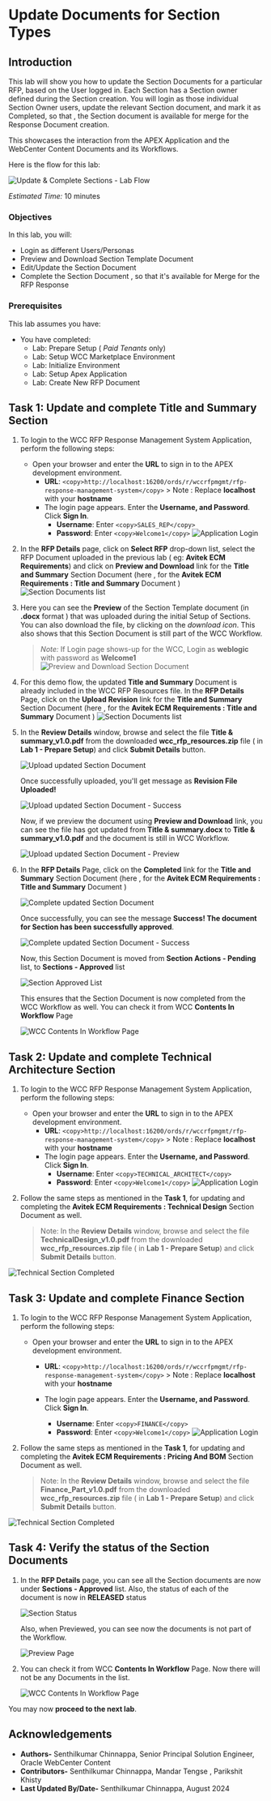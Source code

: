 # Update Documents for Section Types

## Introduction

This lab will show you how to update the Section Documents for a particular RFP, based on the User logged in. Each Section has a Section owner defined during the Section creation. You will login as those individual Section Owner users, update the relevant Section document, and mark it as Completed, so that , the Section document is available for merge for the Response Document creation.

This showcases the interaction from the APEX Application and the WebCenter Content Documents and its Workflows.

Here is the flow for this lab:

  ![Update & Complete Sections - Lab Flow](./images/update_sections_flow.png "Update & Complete Sections - Lab Flow")

*Estimated Time:* 10 minutes

### Objectives

In this lab, you will:

* Login as different Users/Personas
* Preview and Download Section Template Document
* Edit/Update the Section Document
* Complete the Section Document , so that it's available for Merge for the RFP Response

### Prerequisites

This lab assumes you have:

* You have completed:
  * Lab: Prepare Setup ( *Paid Tenants* only)
  * Lab: Setup WCC Marketplace Environment
  * Lab: Initialize Environment
  * Lab: Setup Apex Application
  * Lab: Create New RFP Document

## Task 1: Update and complete Title and Summary Section

1. To login to the WCC RFP Response Management System Application, perform the following steps:
    * Open your browser and enter the **URL** to sign in to the APEX development environment.
         * **URL**:
                     ```
                     <copy>http://localhost:16200/ords/r/wccrfpmgmt/rfp-response-management-system</copy>
                     ```
               > Note : Replace **localhost** with your **hostname**
         * The login page appears. Enter the **Username, and Password**. Click **Sign In**.
            * **Username**: Enter
                     ```
                     <copy>SALES_REP</copy>
                     ```
            * **Password**: Enter
                     ```
                     <copy>Welcome1</copy>
                     ```
  ![Application Login](images/update_sections_task1_step1.png "Login to APEX Application")

2. In the **RFP Details** page, click on **Select RFP** drop-down list, select the RFP Document uploaded in the previous lab ( eg: **Avitek ECM Requirements**) and click on **Preview and Download** link for the **Title and Summary** Section Document (here , for the **Avitek ECM Requirements : Title and Summary** Document )
![Section Documents list](images/update_sections_task1_step2.png "Section Documents list")

3. Here you can see the **Preview** of the Section Template document (in **.docx** format ) that was uploaded during the initial Setup of Sections. You can also download the file, by clicking on the *download icon*. This also shows that this Section Document is still part of the WCC Workflow.
   > *Note:* If Login page shows-up for the WCC, Login as **weblogic** with password as **Welcome1**
![Preview and Download Section Document](images/update_sections_task1_step3.png "Preview and Download section document")

4. For this demo flow, the updated **Title and Summary** Document is already included in the WCC RFP Resources file. In the **RFP Details** Page, click on the  **Upload Revision** link for the  **Title and Summary** Section Document (here , for the **Avitek ECM Requirements : Title and Summary** Document )
![Section Documents list](images/update_sections_task1_step4.png "Section Documents list")

5. In the **Review Details** window, browse and select the file **Title & summary_v1.0.pdf** from the downloaded **wcc_rfp_resources.zip** file ( in **Lab 1 - Prepare Setup**) and click **Submit Details** button.

   ![Upload updated Section Document](images/update_sections_task1_step5.png "Upload updated Section Document")

   Once successfully uploaded, you'll get message as **Revision File Uploaded!**

   ![Upload updated Section Document - Success](images/update_sections_task1_step5_1.png "Upload updated Section Document - Success")

   Now, if we preview the document using **Preview and Download** link, you can see the file has got updated from **Title & summary.docx** to **Title & summary_v1.0.pdf** and the document is still in WCC Workflow.

   ![Upload updated Section Document - Preview](images/update_sections_task1_step5_2.png "Upload updated Section Document - Preview")

6. In the **RFP Details** Page, click on the  **Completed** link for the  **Title and Summary** Section Document (here , for the **Avitek ECM Requirements : Title and Summary** Document )

   ![Complete updated Section Document](images/update_sections_task1_step6_1.png "Complete updated Section Document")

   Once successfully, you can see the message **Success! The document for Section has been successfully approved**.

   ![Complete updated Section Document - Success ](images/update_sections_task1_step6_2.png "Complete updated Section Document - Success ")

   Now, this Section Document is moved from **Section Actions - Pending** list, to **Sections - Approved** list

   ![Section Approved List ](images/update_sections_task1_step6_3.png "Section Approved List ")

   This ensures that the Section Document is now completed from the WCC Workflow as well. You can check it from WCC **Contents In Workflow** Page

      ![WCC Contents In Workflow Page ](images/update_sections_task1_step6_4.png "WCC Contents In Workflow Page")

## Task 2: Update and complete Technical Architecture Section

1. To login to the WCC RFP Response Management System Application, perform the following steps:
    * Open your browser and enter the **URL** to sign in to the APEX development environment.
      * **URL**:
                  ```
                  <copy>http://localhost:16200/ords/r/wccrfpmgmt/rfp-response-management-system</copy>
                  ```
            > Note : Replace **localhost** with your **hostname**
      * The login page appears. Enter the **Username, and Password**. Click **Sign In**.
         * **Username**: Enter
                  ```
                  <copy>TECHNICAL_ARCHITECT</copy>
                  ```
         * **Password**: Enter
                  ```
                  <copy>Welcome1</copy>
                  ```
  ![Application Login](images/update_sections_task2_step1.png "Login to APEX Application")

2. Follow the same steps as mentioned in the **Task 1**, for updating and completing the **Avitek ECM Requirements : Technical Design** Section Document as well.

   > Note: In the **Review Details** window, browse and select the file **TechnicalDesign_v1.0.pdf** from the downloaded **wcc_rfp_resources.zip** file ( in **Lab 1 - Prepare Setup**) and click **Submit Details** button.

  ![Technical Section Completed](images/update_sections_task2_step2.png "Technical Section Completed")

## Task 3: Update and complete Finance Section

1. To login to the WCC RFP Response Management System Application, perform the following steps:
    * Open your browser and enter the **URL** to sign in to the APEX development environment.
      * **URL**:
               ```
               <copy>http://localhost:16200/ords/r/wccrfpmgmt/rfp-response-management-system</copy>
               ```
            > Note : Replace **localhost** with your **hostname**

      * The login page appears. Enter the **Username, and Password**. Click **Sign In**.
         * **Username**: Enter
                  ```
                  <copy>FINANCE</copy>
                  ```
         * **Password**: Enter
                  ```
                  <copy>Welcome1</copy>
                  ```
  ![Application Login](images/update_sections_task3_step1.png "Login to APEX Application")

2. Follow the same steps as mentioned in the **Task 1**, for updating and completing the **Avitek ECM Requirements : Pricing And BOM** Section Document as well.

   > Note: In the **Review Details** window, browse and select the file **Finance_Part_v1.0.pdf** from the downloaded **wcc_rfp_resources.zip** file ( in **Lab 1 - Prepare Setup**) and click **Submit Details** button.

  ![Technical Section Completed](images/update_sections_task3_step2.png "Technical Section Completed")

## Task 4: Verify the status of the Section Documents

1. In the **RFP Details** page, you can see all the Section documents are now under **Sections - Approved** list. Also, the status of each of the document is now in **RELEASED** status

   ![Section Status ](images/update_sections_task4_step1.png "Section Status")

   Also, when Previewed, you can see now the documents is not part of the Workflow.

      ![Preview Page ](images/update_sections_task4_step2.png "Preview Page")

2. You can check it from WCC **Contents In Workflow** Page. Now there will not be any Documents in the list.

      ![WCC Contents In Workflow Page ](images/update_sections_task4_step3.png "WCC Contents In Workflow Page")

You may now **proceed to the next lab**.

## Acknowledgements

* **Authors-** Senthilkumar Chinnappa, Senior Principal Solution Engineer, Oracle WebCenter Content
* **Contributors-** Senthilkumar Chinnappa, Mandar Tengse , Parikshit Khisty
* **Last Updated By/Date-** Senthilkumar Chinnappa, August 2024
